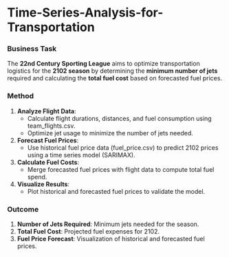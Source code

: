 # Time-Series-Analysis-for-Transportation

### ****Business Task****

The **22nd Century Sporting League** aims to optimize transportation logistics for the **2102 season** by determining the **minimum number of jets** required and calculating the **total fuel cost** based on forecasted fuel prices.

### ****Method****

1. **Analyze Flight Data**:
   * Calculate flight durations, distances, and fuel consumption using team\_flights.csv.
   * Optimize jet usage to minimize the number of jets needed.
2. **Forecast Fuel Prices**:
   * Use historical fuel price data (fuel\_price.csv) to predict 2102 prices using a time series model (SARIMAX).
3. **Calculate Fuel Costs**:
   * Merge forecasted fuel prices with flight data to compute total fuel spend.
4. **Visualize Results**:
   * Plot historical and forecasted fuel prices to validate the model.

### ****Outcome****

1. **Number of Jets Required**: Minimum jets needed for the season.
2. **Total Fuel Cost**: Projected fuel expenses for 2102.
3. **Fuel Price Forecast**: Visualization of historical and forecasted fuel prices.
